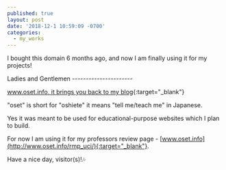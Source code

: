 ```yaml
---
published: true
layout: post
date: '2018-12-1 10:59:09 -0700'
categories:
  - my_works
---
```

I bought this domain 6 months ago, and now I am finally using it for my projects!

Ladies and Gentlemen ----------------------

[www.oset.info, it brings you back to my blog](http://www.oset.info/){:target="_blank"}

"oset" is short for "oshiete" it means "tell me/teach me" in Japanese.

Yes it was meant to be used for educational-purpose websites which I plan to build.

For now I am using it for my professors review page - [www.oset.info](http://www.oset.info/rmp_uci/){:target="_blank"}.

Have a nice day, visitor(s)!:notes:

